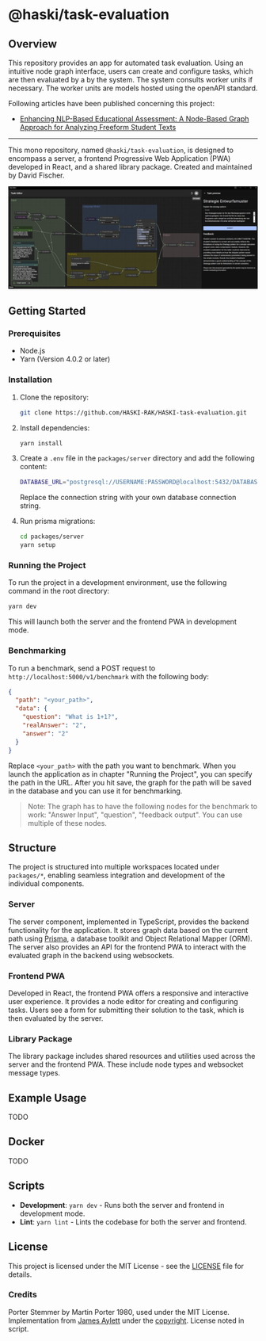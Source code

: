 # @haski/task-evaluation

## Overview

This repository provides an app for automated task evaluation. Using an intuitive node graph interface, users can create and configure tasks, which are then evaluated by a by the system. The system consults worker units if necessary. The worker units are models hosted using the openAPI standard.

Following articles have been published concerning this project:

- [Enhancing NLP-Based Educational Assessment: A Node-Based Graph Approach for Analyzing Freeform Student Texts](https://ieeexplore.ieee.org/document/10569607)

---

This mono repository, named `@haski/task-evaluation`, is designed to encompass a server, a frontend Progressive Web Application (PWA) developed in React, and a shared library package.
Created and maintained by David Fischer.

![Thumbnail](.github/thumbnail.png)

## Getting Started

### Prerequisites

- Node.js
- Yarn (Version 4.0.2 or later)

### Installation

1. Clone the repository:

   ```bash
   git clone https://github.com/HASKI-RAK/HASKI-task-evaluation.git
   ```

2. Install dependencies:
   ```bash
   yarn install
   ```
3. Create a `.env` file in the `packages/server` directory and add the following content:
   ```bash
   DATABASE_URL="postgresql://USERNAME:PASSWORD@localhost:5432/DATABASENAME?schema=public"
   ```
   Replace the connection string with your own database connection string.
4. Run prisma migrations:
   ```bash
   cd packages/server
   yarn setup
   ```

### Running the Project

To run the project in a development environment, use the following command in the root directory:

```bash
yarn dev
```

This will launch both the server and the frontend PWA in development mode.

### Benchmarking

To run a benchmark, send a POST request to `http://localhost:5000/v1/benchmark` with the following body:

```json
{
  "path": "<your_path>",
  "data": {
    "question": "What is 1+1?",
    "realAnswer": "2",
    "answer": "2"
  }
}
```

Replace `<your_path>` with the path you want to benchmark. When you launch the application as in chapter "Running the Project", you can specify the path in the URL. After you hit save, the graph for the path will be saved in the database and you can use it for benchmarking.

> Note: The graph has to have the following nodes for the benchmark to work: "Answer Input", "question", "feedback output". You can use multiple of these nodes.

## Structure

The project is structured into multiple workspaces located under `packages/*`, enabling seamless integration and development of the individual components.

### Server

The server component, implemented in TypeScript, provides the backend functionality for the application. It stores graph data based on the current path using [Prisma](https://www.prisma.io/), a database toolkit and Object Relational Mapper (ORM). The server also provides an API for the frontend PWA to interact with the evaluated graph in the backend using websockets.

### Frontend PWA

Developed in React, the frontend PWA offers a responsive and interactive user experience. It provides a node editor for creating and configuring tasks. Users see a form for submitting their solution to the task, which is then evaluated by the server.

### Library Package

The library package includes shared resources and utilities used across the server and the frontend PWA. These include node types and websocket message types.

## Example Usage

TODO

## Docker

TODO

## Scripts

- **Development**: `yarn dev` - Runs both the server and frontend in development mode.
- **Lint**: `yarn lint` - Lints the codebase for both the server and frontend.

## License

This project is licensed under the MIT License - see the [LICENSE](LICENSE) file for details.

### Credits

Porter Stemmer by Martin Porter 1980, used under the MIT License. Implementation from [James Aylett](https://tartarus.org/martin/PorterStemmer/js.txt) under the [copyright](https://tartarus.org/copyright). License noted in script.
